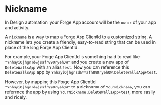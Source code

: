 # Nickname

In Design automation, your Forge App account will be the `owner` of your app and activity. 

A `nickname` is a way to map a Forge App ClientId to a customized string. A nickname lets you create a friendly, easy-to-read string that can be used in place of the long Forge App ClientId.

For example, your Forge App ClientId is something hard to read like `"YnhayiOjhgnsd&jsafh890ryehQW"` and you create a new app of `DeleteWallsApp` with an alias `test`. Now you can reference this `DeleteWallsApp` app by `YnhayiOjhgnsd&**afh890ryehQW.DeleteWallsApp+test`. 

However, by mapping this Forge App ClientId `"YnhayiOjhgnsd&jsafh890ryehQW"` to a nickname of `YourNickname`, you can reference the app by using `YourNickname.DeleteWallsApp+test`, more easily and nicely. 

